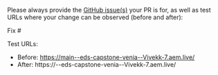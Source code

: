 Please always provide the [GitHub issue(s)](../issues) your PR is for, as well as test URLs where your change can be observed (before and after):

Fix #<gh-issue-id>

Test URLs:
- Before: https://main--eds-capstone-venia--Vivekk-7.aem.live/
- After: https://<branch>--eds-capstone-venia--Vivekk-7.aem.live/
